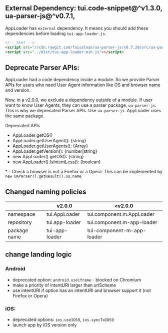## External Dependency: tui.code-snippet@^v1.3.0, ua-parser-js@^v0.7.1,

AppLoader has `external` dependency.
It means you should add these dependencies before loading `tui-app-loader.js`.

```html
<!-- html -->
<script src="//cdn.rawgit.com/faisalman/ua-parser-js/v0.7.20/src/ua-parser.min.js"></script>
<script src="../dist/tui-app-loader.min.js"></script>
```

## Deprecate Parser APIs:

AppLoader had a code dependency inside a module.
So we provide Parser APIs for users who need User Agent information like OS and browser name and version.

Now, in a v2.0.0, we exclude a dependency outside of a module.
If user want to know User Agents, they can use a parser package, `ua-parser-js`.
This is why we deprecated Parser APIs. Use `ua-parser-js`. AppLoader uses the same package.

Deprecated APIs
- AppLoader.getOS()
- AppLoader.getUserAgent(): {string}
- AppLoader.getUserAgents(): {Array}
- AppLoader.getVersion(): {number|string}
- new AppLoader().getOS(): {string}
- new AppLoader().IsIntentLess(): {boolean}

\* - Check a browser is not a Firefox or a Opera. This can be implemented by `new UAParser().getResult().os.name`

## Changed naming policies

|  | v2.0.0 | <v2.0.0 |
| -- | -- | -- |
| namespace | tui.AppLoader | tui.component.m.AppLoader |
| repository | tui.app-loader | tui.component.m-app-loader |
| package name | tui-app-loader | tui-component-m-app-loader |

## change landing logic

### Android
- deprecated option: `android.useiframe` - blocked on Chromium
- make a priority of intentURI larger than urlScheme
- use intentURI if option has an intentURI and browser support it (not Firefox or Opera)

### iOS:
- deprecated options: `ios.useIOS9`, `ios.syncToIOS9`
- launch app by iOS version only
